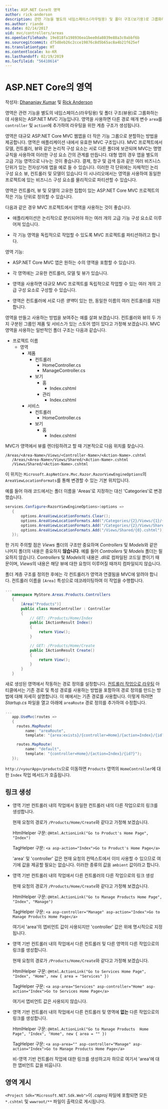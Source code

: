 ```yaml
---
title: ASP.NET Core의 영역
author: rick-anderson
description: 관련 기능을 별도의 네임스페이스(라우팅용) 및 폴더 구조(보기용)로 그룹화하는 데 사용되는 ASP.NET MVC 기능인 영역에 대해 알아봅니다.
ms.author: riande
ms.date: 02/14/2017
uid: mvc/controllers/areas
ms.openlocfilehash: 19e818fa198936ea1bee0da8039e88a3c0abbf6b
ms.sourcegitcommit: d75d8eb26c2cce19876c8d5b65ac8a4b21f625ef
ms.translationtype: HT
ms.contentlocale: ko-KR
ms.lasthandoff: 02/19/2019
ms.locfileid: "56410614"
---
```

# <a name="areas-in-aspnet-core"></a>ASP.NET Core의 영역

작성자: [Dhananjay Kumar](https://twitter.com/debug_mode) 및 [Rick Anderson](https://twitter.com/RickAndMSFT)

영역은 관련 기능을 별도의 네임스페이스(라우팅용) 및 폴더 구조(뷰용)로 그룹화하는 데 사용되는 ASP.NET MVC 기능입니다. 영역을 사용하면 다른 경로 매개 변수 `area`를 `controller` 및 `action`에 추가하여 라우팅을 위한 계층 구조가 생성됩니다.

영역은 대규모 ASP.NET Core MVC 웹앱을 더 작은 기능 그룹으로 분할하는 방법을 제공합니다. 영역은 애플리케이션 내에서 유효한 MVC 구조입니다. MVC 프로젝트에서 모델, 컨트롤러, 뷰와 같은 논리적 구성 요소는 서로 다른 폴더에 보관되며 MVC는 명명 규칙을 사용하여 이러한 구성 요소 간의 관계를 만듭니다. 대형 앱의 경우 앱을 별도의 고급 기능 영역으로 나누는 것이 좋습니다. 결제, 청구 및 검색 등과 같은 여러 비즈니스 단위가 있는 전자상거래 앱을 예로 들 수 있습니다. 이러한 각 단위에는 자체적인 논리 구성 요소 뷰, 컨트롤러 및 모델이 있습니다 이 시나리오에서는 영역을 사용하여 동일한 프로젝트에 있는 비즈니스 구성 요소를 물리적으로 파티션할 수 있습니다.

영역은 컨트롤러, 뷰 및 모델의 고유한 집합이 있는 ASP.NET Core MVC 프로젝트의 작은 기능 단위로 정의할 수 있습니다.

다음과 같은 경우 MVC 프로젝트에서 영역을 사용하는 것이 좋습니다.

* 애플리케이션은 논리적으로 분리되어야 하는 여러 개의 고급 기능 구성 요소로 이루어져 있습니다.

* 각 기능 영역을 독립적으로 작업할 수 있도록 MVC 프로젝트를 파티션하려고 합니다.

영역 기능:

* ASP.NET Core MVC 앱은 원하는 수의 영역을 포함할 수 있습니다.

* 각 영역에는 고유한 컨트롤러, 모델 및 뷰가 있습니다.

* 영역을 사용하면 대규모 MVC 프로젝트를 독립적으로 작업할 수 있는 여러 개의 고급 구성 요소로 구성할 수 있습니다.

* 영역은 컨트롤러에 서로 다른 *영역*이 있는 한, 동일한 이름의 여러 컨트롤러를 지원합니다.

영역을 만들고 사용하는 방법을 보여주는 예를 살펴 보겠습니다. 컨트롤러와 뷰의 두 가지 구분된 그룹인 제품 및 서비스가 있는 스토어 앱이 있다고 가정해 보겠습니다. MVC 영역을 사용하는 일반적인 폴더 구조는 다음과 같습니다.

* 프로젝트 이름
  * 영역
    * 제품
      * 컨트롤러
        * HomeController.cs
        * ManageController.cs
      * 보기
        * 홈
          * Index.cshtml
        * 관리
          * Index.cshtml
    * 서비스
      * 컨트롤러
        * HomeController.cs
      * 보기
        * 홈
          * Index.cshtml

MVC가 영역에서 뷰를 렌더링하려고 할 때 기본적으로 다음 위치를 찾습니다.

```text
/Areas/<Area-Name>/Views/<Controller-Name>/<Action-Name>.cshtml
   /Areas/<Area-Name>/Views/Shared/<Action-Name>.cshtml
   /Views/Shared/<Action-Name>.cshtml
   ```

이 위치는 `Microsoft.AspNetCore.Mvc.Razor.RazorViewEngineOptions`의 `AreaViewLocationFormats`를 통해 변경할 수 있는 기본 위치입니다.

예를 들어 아래 코드에서는 폴더 이름을 'Areas'로 지정하는 대신 'Categories'로 변경했습니다.

```csharp
services.Configure<RazorViewEngineOptions>(options =>
   {
       options.AreaViewLocationFormats.Clear();
       options.AreaViewLocationFormats.Add("/Categories/{2}/Views/{1}/{0}.cshtml");
       options.AreaViewLocationFormats.Add("/Categories/{2}/Views/Shared/{0}.cshtml");
       options.AreaViewLocationFormats.Add("/Views/Shared/{0}.cshtml");
   });
   ```

한 가지 주의할 점은 *Views* 폴더의 구조만 중요하며 *Controllers* 및 *Models*와 같은 나머지 폴더의 내용은 중요하지 **않습니다**. 예를 들어 *Controllers* 및 *Models* 폴더는 필요하지 않습니다. *Controllers* 및 *Models*의 내용은 .dll로 컴파일된 코드일 뿐이기 때문이며, *Views*의 내용은 해당 뷰에 대한 요청이 이루어질 때까지 컴파일되지 않습니다.

폴더 계층 구조를 정의한 후에는 각 컨트롤러가 영역과 연결됨을 MVC에 알려야 합니다. 컨트롤러 이름을 `[Area]` 특성으로 데코레이팅하여 이 작업을 수행합니다.

```csharp
...
   namespace MyStore.Areas.Products.Controllers
   {
       [Area("Products")]
       public class HomeController : Controller
       {
           // GET: /Products/Home/Index
           public IActionResult Index()
           {
               return View();
           }

           // GET: /Products/Home/Create
           public IActionResult Create()
           {
               return View();
           }
       }
   }
   ```

새로 생성된 영역에서 작동하는 경로 정의를 설정합니다. [컨트롤러 작업으로 라우팅](routing.md) 아티클에서는 기존 경로 및 특성 경로를 사용하는 방법을 포함하여 경로 정의를 만드는 방법에 대해 자세히 설명합니다. 이 예에서는 기존 경로를 사용합니다. 이렇게 하려면 *Startup.cs* 파일을 열고 아래에 `areaRoute` 경로 정의를 추가하여 수정합니다.

```csharp
...
   app.UseMvc(routes =>
   {
     routes.MapRoute(
         name: "areaRoute",
         template: "{area:exists}/{controller=Home}/{action=Index}/{id?}");

     routes.MapRoute(
         name: "default",
         template: "{controller=Home}/{action=Index}/{id?}");
   });
   ```

`http://<yourApp>/products`으로 이동하면 `Products` 영역의 `HomeController`에 대한 `Index` 작업 메서드가 호출됩니다.

## <a name="link-generation"></a>링크 생성

* 영역 기반 컨트롤러 내의 작업에서 동일한 컨트롤러 내의 다른 작업으로의 링크를 생성합니다.

  현재 요청의 경로가 `/Products/Home/Create`와 같다고 가정해 보겠습니다.

  HtmlHelper 구문: `@Html.ActionLink("Go to Product's Home Page", "Index")`

  TagHelper 구문: `<a asp-action="Index">Go to Product's Home Page</a>`

  'area' 및 'controller' 값은 현재 요청의 컨텍스트에서 이미 사용할 수 있으므로 여기에 값을 제공할 필요는 없습니다. 이러한 종류의 값을 `ambient` 값이라고 합니다.

* 영역 기반 컨트롤러 내의 작업에서 다른 컨트롤러의 다른 작업으로의 링크 생성

  현재 요청의 경로가 `/Products/Home/Create`와 같다고 가정해 보겠습니다.

  HtmlHelper 구문: `@Html.ActionLink("Go to Manage Products Home Page", "Index", "Manage")`

  TagHelper 구문: `<a asp-controller="Manage" asp-action="Index">Go to Manage Products Home Page</a>`

  여기서 'area'의 앱비언트 값이 사용되지만 'controller' 값은 위에 명시적으로 지정됩니다.

* 영역 기반 컨트롤러 내의 작업에서 다른 컨트롤러 및 다른 영역의 다른 작업으로의 링크를 생성합니다.

  현재 요청의 경로가 `/Products/Home/Create`와 같다고 가정해 보겠습니다.

  HtmlHelper 구문: `@Html.ActionLink("Go to Services Home Page", "Index", "Home", new { area = "Services" })`

  TagHelper 구문: `<a asp-area="Services" asp-controller="Home" asp-action="Index">Go to Services Home Page</a>`

  여기서 앱비언트 값은 사용되지 않습니다.

* 영역 기반 컨트롤러 내의 작업에서 다른 컨트롤러 및 영역에 **없는** 다른 작업으로의 링크를 생성합니다.

  HtmlHelper 구문: `@Html.ActionLink("Go to Manage Products  Home Page", "Index", "Home", new { area = "" })`

  TagHelper 구문: `<a asp-area="" asp-controller="Manage" asp-action="Index">Go to Manage Products Home Page</a>`

  비-영역 기반 컨트롤러 작업에 대한 링크를 생성하고자 하므로 여기서 'area'에 대한 앱비언트 값을 비웁니다.

## <a name="publishing-areas"></a>영역 게시

`<Project Sdk="Microsoft.NET.Sdk.Web">`이 *.csproj* 파일에 포함되면 모든 `*.cshtml` 및 `wwwroot/**` 파일이 출력으로 게시됩니다.
